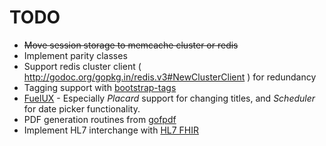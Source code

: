 # TODO

 * <del>Move session storage to memcache cluster or redis</del>
 * Implement parity classes
 * Support redis cluster client ( http://godoc.org/gopkg.in/redis.v3#NewClusterClient ) for redundancy
 * Tagging support with [bootstrap-tags](https://github.com/maxwells/bootstrap-tags)
 * [FuelUX](http://getfuelux.com/javascript.html) - Especially *Placard* support for changing titles, and *Scheduler* for date picker functionality.
 * PDF generation routines from [gofpdf](https://github.com/jung-kurt/gofpdf)
 * Implement HL7 interchange with [HL7 FHIR](https://github.com/dshills/gofhir)
